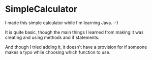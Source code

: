 # SimpleCalculator

I made this simple calculator while I'm learning Java. :-)

It is quite basic, though the main things I learned from making it was creating and using methods and if statements.

And though I tried adding it, it doesn't have a provision for if someone makes a typo while choosing which function to use.
